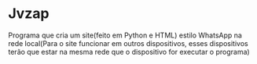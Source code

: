 # Jvzap
Programa que cria um site(feito em Python e HTML) estilo WhatsApp na rede local(Para o site funcionar em outros dispositivos, esses dispositivos terão que estar na mesma rede que o dispositivo for executar o programa)
